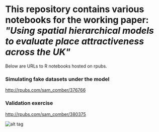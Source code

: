 # This repository contains various notebooks for the working paper: *"Using spatial hierarchical models to evaluate place attractiveness across the UK"*

Below are URLs to R notebooks hosted on rpubs.

### Simulating fake datasets under the model

<a href="http://rpubs.com/sam_comber/376766" target="_blank">http://rpubs.com/sam_comber/376766</a>


### Validation exercise

<a href="http://rpubs.com/sam_comber/380375" target="_blank">http://rpubs.com/sam_comber/380375</a>


![alt tag](http://home.bt.com/images/googleimageone-136421931932602601)

